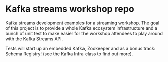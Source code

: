 # Kafka streams workshop repo

Kafka streams development examples for a streaming workshop. The goal of this project is to provide a whole Kafka ecosystem infrastructure and a bunch of unit test to make easier for the workshop attendees to play around with the Kafka Streams API.

Tests will start up an embedded Kafka, Zookeeper and as a bonus track: Schema Registry! (see the Kafka Infra class to find out more).



